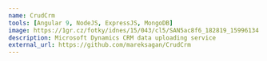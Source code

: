 ```yaml
---
name: CrudCrm
tools: [Angular 9, NodeJS, ExpressJS, MongoDB]
image: https://1gr.cz/fotky/idnes/15/043/cl5/SAN5ac8f6_182819_15996134.jpg
description: Microsoft Dynamics CRM data uploading service
external_url: https://github.com/mareksagan/CrudCrm
---
```

